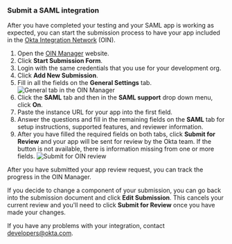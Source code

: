 ### Submit a SAML integration

After you have completed your testing and your SAML app is working as expected, you can start the submission process to have your app included in the [Okta Integration Network](https://www.okta.com/okta-integration-network/) (OIN).

1. Open the [OIN Manager](https://oinmanager.okta.com/) website.
1. Click **Start Submission Form**.
1. Login with the same credentials that you use for your development org.
1. Click **Add New Submission**.
1. Fill in all the fields on the **General Settings** tab.
  ![General tab in the OIN Manager](/img/oin/oin_general-settings.png "General tab for OIN review")
1. Click the **SAML** tab and then in the **SAML support** drop down menu, click **On**.
1. Paste the instance URL for your app into the first field.
1. Answer the questions and fill in the remaining fields on the **SAML** tab for setup instructions, supported features, and reviewer information.
1. After you have filled the required fields on both tabs, click **Submit for Review** and your app will be sent for review by the Okta team. If the button is not available, there is information missing from one or more fields.
  ![Submit for OIN review](/img/oin/oin_submit-for-review.png "Submit for OIN review")

After you have submitted your app review request, you can track the progress in the OIN Manager.

If you decide to change a component of your submission, you can go back into the submission document and click **Edit Submission**. This cancels your current review and you'll need to click **Submit for Review** once you have made your changes.

If you have any problems with your integration, contact <developers@okta.com>.
